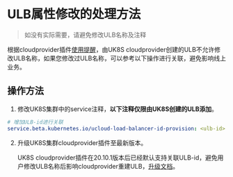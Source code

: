 # ULB属性修改的处理方法

> 如没有实际需要，请避免修改ULB名称及注释

根据cloudprovider插件[使用提醒](/uk8s/service/externalservice?id=_1%e3%80%81%e4%bd%bf%e7%94%a8%e6%8f%90%e9%86%92)，由UK8S
cloudprovider创建的ULB不允许修改ULB名称，如果您修改过ULB名称，可以参考以下操作进行关联，避免影响线上业务。

## 操作方法

1. 修改UK8S集群中的service注释，**以下注释仅限由UK8S创建的ULB添加**。

```yaml
# 增加ULB-id进行关联
service.beta.kubernetes.io/ucloud-load-balancer-id-provision: <ulb-id>
```

2. 升级UK8S集群cloudprovider插件至最新版本。

   UK8S
   cloudprovider插件在20.10.1版本后已经默认支持关联ULB-id，避免用户修改ULB名称后影响cloudprovider重建ULB，[升级文档](/uk8s/introduction/vulnerability/cloudprovider)。
